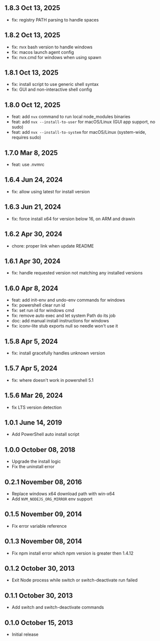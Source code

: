 ## 1.8.3 Oct 13, 2025

- fix: registry PATH parsing to handle spaces

## 1.8.2 Oct 13, 2025

- fix: nvx bash version to handle windows
- fix: macos launch agent config
- fix: nvx.cmd for windows when using spawn

## 1.8.1 Oct 13, 2025

- fix: install script to use generic shell syntax
- fix: GUI and non-interactive shell config

## 1.8.0 Oct 12, 2025

- feat: add `nvx` command to run local node_modules binaries
- feat: add `nvx --install-to-user` for macOS/Linux (GUI app support, no sudo)
- feat: add `nvx --install-to-system` for macOS/Linux (system-wide, requires sudo)

## 1.7.0 Mar 8, 2025

- feat: use .nvmrc

## 1.6.4 Jun 24, 2024

- fix: allow using latest for install version

## 1.6.3 Jun 21, 2024

- fix: force install x64 for version below 16, on ARM and drawin

## 1.6.2 Apr 30, 2024

- chore: proper link when update README

## 1.6.1 Apr 30, 2024

- fix: handle requested version not matching any installed versions

## 1.6.0 Apr 8, 2024

- feat: add init-env and undo-env commands for windows
- fix: powershell clear run id
- fix: set run id for windows cmd
- fix: remove auto exec and let system Path do its job
- doc: add manual install instructions for windows
- fix: iconv-lite stub exports null so needle won't use it

## 1.5.8 Apr 5, 2024

- fix: install gracefully handles unknown version

## 1.5.7 Apr 5, 2024

- fix: where doesn't work in powershell 5.1

## 1.5.6 Mar 26, 2024

- fix LTS version detection

## 1.0.1 June 14, 2019

- Add PowerShell auto install script

## 1.0.0 October 08, 2018

- Upgrade the install logic
- Fix the uninstall error

## 0.2.1 November 08, 2016

- Replace windows x64 download path with win-x64
- Add `NVM_NODEJS_ORG_MIRROR` env support

## 0.1.5 November 09, 2014

- Fix error variable reference

## 0.1.3 November 08, 2014

- Fix npm install error which npm version is greater then 1.4.12

## 0.1.2 October 30, 2013

- Exit Node process while switch or switch-deactivate run failed

## 0.1.1 October 30, 2013

- Add switch and switch-deactivate commands

## 0.1.0 October 15, 2013

- Initial release
